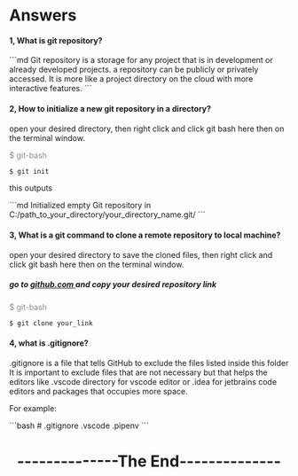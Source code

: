 # Answers

<h4>1, What is git repository?</h4>
```md
Git repository is a storage for any project that is in development or already developed projects.
a repository can be publicly or privately accessed. It is more like a project directory on the cloud with more interactive
features.
```
<h4>2, How to initialize a new git repository in a directory?</h4>
<p> open your desired directory, then right click and click git bash here then on the terminal window.</p>
<p style="opacity:0.5">$ git-bash</p>

```bash
$ git init
```
<p> this outputs</p>
```md
Initialized empty Git repository in C:/path_to_your_directory/your_directory_name.git/
```
<h4>3, What is a git command to clone a remote repository to local machine?</h4>
<p>open your desired directory to save the cloned files, then right click and click git bash here then on the terminal window.</p>
<h5>go to <a href="https://github.com"> github.com </a> and copy your desired repository link</h5>
<p style="opacity:0.5">$ git-bash</p>

```bash
$ git clone your_link
```
<h4>4, what is .gitignore?</h4>
.gitignore is a file that tells GitHub to exclude the files listed inside this folder It is important to exclude files 
that are not necessary but that helps the editors like .vscode directory for vscode editor
or .idea for jetbrains code editors and packages that occupies more space.
<p> For example: </p>
```bash
# .gitignore
.vscode
.pipenv
```
<h1 style="text-align:center">--------------The End--------------</h1>

